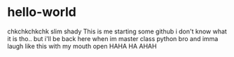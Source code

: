 # hello-world
chkchkchkchk slim shady
This is me starting some github i don't know what it is tho.. but i'll be back here when im master class python bro and imma laugh like this with my mouth open HAHA HA AHAH
